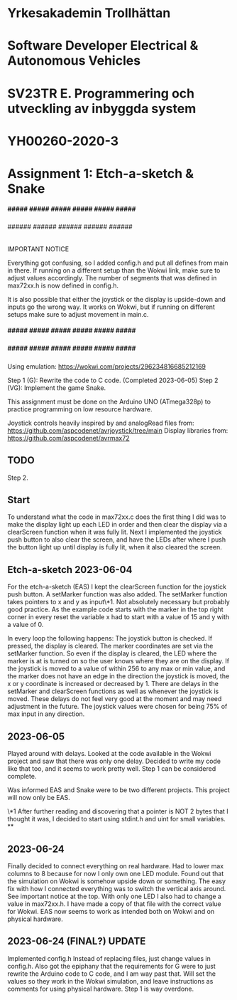 # Yrkesakademin Trollhättan
# Software Developer Electrical & Autonomous Vehicles

# SV23TR E. Programmering och utveckling av inbyggda system
# YH00260-2020-3

# Assignment 1: Etch-a-sketch & Snake

##### ##### ##### ##### ##### ##### ##### ##### 
###### ###### ###### ###### ###### ###### ######
IMPORTANT NOTICE

Everything got confusing, so I added config.h and put all defines from main in there. If running on a different setup than the Wokwi link,
make sure to adjust values accordingly.
The number of segments that was defined in max72xx.h is now defined in config.h.

It is also possible that either the joystick or the display is upside-down and inputs go the wrong way. It works on Wokwi, but if running
on different setups make sure to adjust movement in main.c.

##### ##### ##### ##### ##### ##### ##### ##### 
##### ##### ##### ##### ##### ##### ##### ##### 

Using emulation: https://wokwi.com/projects/296234816685212169

Step 1 (G): Rewrite the code to C code. (Completed 2023-06-05)
Step 2 (VG): Implement the game Snake.

This assignment must be done on the Arduino UNO (ATmega328p) to practice programming on low resource hardware.

Joystick controls heavily inspired by and analogRead files from: https://github.com/aspcodenet/avrjoystick/tree/main
Display libraries from: https://github.com/aspcodenet/avrmax72

## TODO
Step 2.

## Start
To understand what the code in max72xx.c does the first thing I did was to make the display light up each LED in order
and then clear the display via a clearScreen function when it was fully lit.
Next I implemented the joystick push button to also clear the screen, and have the LEDs after where I push the button light
up until display is fully lit, when it also cleared the screen.

## Etch-a-sketch 2023-06-04
For the etch-a-sketch (EAS) I kept the clearScreen function for the joystick push button. A setMarker function was also added.
The setMarker function takes pointers to x and y as input\\*1. Not absolutely necessary but probably good practice.
As the example code starts with the marker in the top right corner in every reset the variable x had to start with a
value of 15 and y with a value of 0.

In every loop the following happens:
The joystick button is checked. If pressed, the display is cleared.
The marker coordinates are set via the setMarker function. So even if the display is cleared, the LED where the marker is at
is turned on so the user knows where they are on the display.
If the joystick is moved to a value of within 256 to any max or min value, and the marker does not have an edge in the
direction the joystick is moved, the x or y coordinate is increased or decreased by 1.
There are delays in the setMarker and clearScreen functions as well as whenever the joystick is moved. These delays do
not feel very good at the moment and may need adjustment in the future.
The joystick values were chosen for being 75% of max input in any direction.

## 2023-06-05
Played around with delays. Looked at the code available in the Wokwi project and saw that there was only one delay. Decided to write my code
like that too, and it seems to work pretty well. Step 1 can be considered complete.

Was informed EAS and Snake were to be two different projects. This project will now only be EAS.

\\*1 After further reading and discovering that a pointer is NOT 2 bytes that I thought it was, I decided to start using
stdint.h and uint for small variables. **

## 2023-06-24
Finally decided to connect everything on real hardware. Had to lower max columns to 8 because for now I only own one LED module.
Found out that the simulation on Wokwi is somehow upside down or something. The easy fix with how I connected everything was to switch the vertical axis around. See important notice at the top.
With only one LED I also had to change a value in max72xx.h. I have made a copy of that file with the correct value for Wokwi.
EAS now seems to work as intended both on Wokwi and on physical hardware.

## 2023-06-24 (FINAL?) UPDATE
Implemented config.h
Instead of replacing files, just change values in config.h.
Also got the epiphany that the requirements for G were to just rewrite the Arduino code to C code, and I am way past that.
Will set the values so they work in the Wokwi simulation, and leave instructions as comments for using physical hardware.
Step 1 is way overdone.